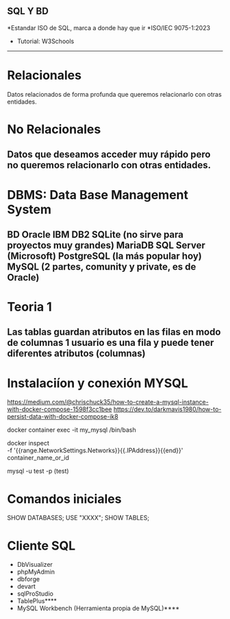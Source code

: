 ## SQL Y BD

*Estandar ISO de SQL, marca a donde hay que ir
*ISO/IEC 9075-1:2023

* Tutorial: W3Schools
--------------------------------------------------------------------------------------------
# Relacionales
Datos relacionados de forma profunda que queremos relacionarlo con otras entidades.

# No Relacionales
Datos que deseamos acceder muy rápido pero no queremos relacionarlo con otras entidades.
--------------------------------------------------------------------------------------------
# DBMS: Data Base Management System
BD Oracle
IBM DB2
SQLite (no sirve para proyectos muy grandes)
MariaDB
SQL Server (Microsoft)
PostgreSQL (la más popular hoy)
MySQL (2 partes, comunity y private, es de Oracle)
--------------------------------------------------------------------------------------------
# Teoria 1
Las tablas guardan atributos en las filas en modo de columnas
1 usuario es una fila y puede tener diferentes atributos (columnas)
--------------------------------------------------------------------------------------------
# Instalaciíon y conexión MYSQL

https://medium.com/@chrischuck35/how-to-create-a-mysql-instance-with-docker-compose-1598f3cc1bee
https://dev.to/darkmavis1980/how-to-persist-data-with-docker-compose-ik8

docker container exec -it my_mysql /bin/bash

docker inspect \
  -f '{{range.NetworkSettings.Networks}}{{.IPAddress}}{{end}}' container_name_or_id
  
mysql -u test -p (test)

#  Comandos iniciales

SHOW DATABASES;
USE "XXXX";
SHOW TABLES;

# Cliente SQL
- DbVisualizer
- phpMyAdmin
- dbforge
- devart
- sqlProStudio
- TablePlus****
- MySQL Workbench (Herramienta propia de MySQL)****
